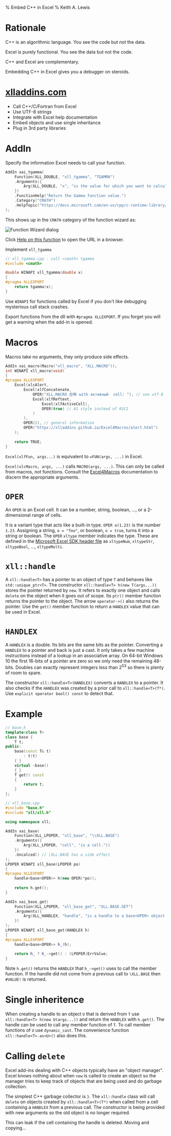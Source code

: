 % Embed C++ in Excel
% Keith A. Lewis

# Rationale

C++ is an algorithmic language. You see the code but not the data.

Excel is purely functional. You see the data but not the code.

C++ and Excel are complementary.

Embedding C++ in Excel gives you a debugger on steroids.

# [xlladdins.com](https://xlladdins.com)

- Call C++/C/Fortran from Excel
- Use UTF-8 strings
- Integrate with Excel help documentation
- Embed objects and use single inheritance
- Plug in 3rd party libraries

# AddIn

Specify the information Excel needs to call your function.

``` C++
AddIn xai_tgamma(
    Function(XLL_DOUBLE, "xll_tgamma", "TGAMMA")
    .Arguments({
        Arg(XLL_DOUBLE, "x", "is the value for which you want to calculate Gamma.")
    })
    .FunctionHelp("Return the Gamma function value.")
    .Category("CMATH")
    .HelpTopic("https://docs.microsoft.com/en-us/cpp/c-runtime-library/reference/tgamma-tgammaf-tgammal")
);
```

This shows up in the `CMATH` category of the function wizard as:

<img src="images/tgamma.png" alt="Function Wizard dialog">

Click [Help on this function](https://docs.microsoft.com/en-us/cpp/c-runtime-library/reference/tgamma-tgammaf-tgammal)
to open the URL in a browser.

Implement `xll_tgamma`

```C++
// xll_tgamma.cpp - call <cmath> tgamma
#include <cmath>

double WINAPI xll_tgamma(double x)
{
#pragma XLLEXPORT
	return tgamma(x);
}
```

Use `WINAPI` for functions called by Excel if you don't like debugging mysterious call stack crashes.

Export functions from the dll with `#pragma XLLEXPORT`. If you forget you will get a warning when the add-in is opened.

# Macros

Macros take no arguments, they only produce side effects.

```C++
AddIn xai_macro(Macro("xll_macro", "XLL.MACRO"));
int WINAPI xll_macro(void)
{
#pragma XLLEXPORT
    Excel(xlcAlert, 
        Excel(xlfConcatenate,
            OPER("XLL.MACRO 召唤 with активный  cell: "), // use utf-8
            Excel(xlfReftext, 
                Excel(xlfActiveCell), 
                OPER(true) // A1 style instead of R1C1
            )
        ),
        OPER(2), // general information
        OPER("https://xlladdins.github.io/Excel4Macros/alert.html")
    );
	
    return TRUE;
}
```
`Excel(xlfFun, args...)` is equivalent to `=FUN(args, ...)` in Excel.

`Excel(xlcMacro, args, ...)` calls `MACRO(args, ...)`. This can only
be called from macros, not functions.
Consult the [Excel4Macros](https://xlladdins.github.io/Excel4Macros/)
documentation to discern the appropriate arguments.

# `OPER`

An `OPER` is an Excel cell. It can be a number, string, boolean, ...,
or a 2-dimensional range of cells.

It is a variant type that acts like a built-in type. 
`OPER o(1.23)` is the number `1.23`. 
Assigning a string, `o = "foo"`, or boolean, `o = true`, turns it into a string or boolean. 
The `OPER` `xltype` member indicates the type.
These are defined in the
[Microsoft Excel SDK header file](https://github.com/xlladdins/xll/blob/master/xll/XLCALL.H)
as `xltypeNum`, `xltypeStr`, `xltypeBool`, ..., `xltypeMulti`.

# `xll::handle`

A `xll::handle<T>` has a pointer to an object of type `T` and behaves like `std::unique_ptr<T>`.
The constructor `xll::handle<T> h(new T(args...))` stores the pointer returned by `new`.
It refers to exactly one object and calls `delete` on the object when it goes out of scope.
Its `ptr()` member function returns the pointer to the object.
The arrow `operator->()` also returns the pointer.
Use the `get()` member function to return a `HANDLEX` value that can be used in Excel.

# `HANDLEX`

A `HANDLEX` is a double. Its bits are the same bits as the pointer.
Converting a `HANDLEX` to a pointer and back is just a cast. 
It only takes a few machine instructions instead of a lookup in an associative array.
On 64-bit Windows 10 the first 16-bits of a pointer are zero so we only need the remaining 48-bits.
Doubles can exactly represent integers less than 2<sup>53</sup> so there is plenty of room to spare.

The constructor `xll::handle<T>(HANDLEX)` converts a `HANDLEX` to a pointer.
It also checks if the `HANDLEX` was created by a prior call to `xll::handle<T>(T*)`.
Use `explicit operator bool() const` to detect that.

# Example

```C++
// base.h
template<class T>
class base {
	T t;
public:
	base(const T& t) 
		: t(t) 
	{ }
	virtual ~base() 
	{ }
	T get() const
	{
		return t; 
	}
};
```
```C++
// xll_base.cpp
#include "base.h"
#include "xll/xll.h"

using namespace xll;

AddIn xai_base(
	Function(XLL_LPOPER, "xll_base", "\\XLL.BASE")
	.Arguments({
		Arg(XLL_LPOPER, "cell", "is a cell."))
	})
	.Uncalced() // \XLL.BASE has a side effect
);
LPOPER WINAPI xll_base(LPOPER po)
{
#pragma XLLEXPORT
	handle<base<OPER>> h(new OPER(*po));
	
	return h.get();
}

AddIn xai_base_get(
	Function(XLL_LPOPER, "xll_base_get", "XLL.BASE.GET")
	.Arguments({
		Arg(XLL_HANDLEX, "handle", "is a handle to a base<OPER> object."))
	})
);
LPOPER WINAPI xll_base_get(HANDLEX h)
{
#pragma XLLEXPORT
	handle<base<OPER>> h_(h);
	
	return h_ ? h_->get() : (LPOPER)ErrValue;
}
```

Note `h.get()` returns the `HANDLEX` that `h_->get()` uses to call the member function.
If the handle did not come from a previous call to `\XLL.BASE` then `#VALUE!`
is returned.


# Single inheritence

When creating a handle to an object `U` that is derived from `T`
use `xll::handle<T> h(new U(args...))` and return the `HANDLEX` with `h.get()`.
The handle can be used to call any member function of `T`.
To call member functions of `U` use `dynamic_cast`.
The convenience function `xll::handle<T>.as<U>()` also does this.

# Calling `delete`

Excel add-ins dealing with C++ objects typically have an "object manager".
Excel knows nothing about when `new` is called to create an object so the
manager tries to keep track of objects that are being used and do garbage collection.

The simplest C++ garbage collector is `}`.  The `xll::handle` class will call
`delete` on objects created by `xll::handle<T>(T*)` when called from a cell
containing a `HANDLEX` from a previous call. The constructor is being provided
with new arguments so the old object is no longer required.

This can leak if the cell containing the handle is deleted. Moving and copying...

